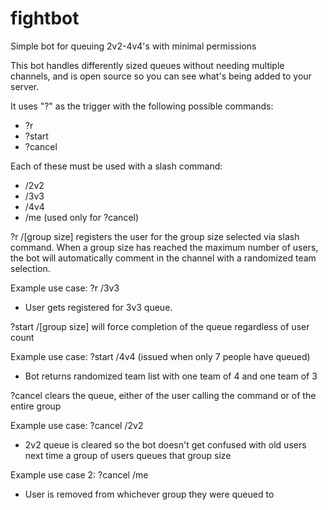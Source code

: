 # fightbot
Simple bot for queuing 2v2-4v4's with minimal permissions

This bot handles differently sized queues without needing multiple channels, and is open source so you can see what's being added to your server.

It uses "?" as the trigger with the following possible commands:
 - ?r
 - ?start
 - ?cancel

Each of these must be used with a slash command:
 - /2v2
 - /3v3
 - /4v4
 - /me (used only for ?cancel)

?r /[group size] registers the user for the group size selected via slash command.
When a group size has reached the maximum number of users, the bot will automatically comment in the channel with a randomized team selection.

Example use case: ?r /3v3
 - User gets registered for 3v3 queue.

?start /[group size] will force completion of the queue regardless of user count

Example use case: ?start /4v4 (issued when only 7 people have queued)
 - Bot returns randomized team list with one team of 4 and one team of 3

?cancel clears the queue, either of the user calling the command or of the entire group

Example use case: ?cancel /2v2
 - 2v2 queue is cleared so the bot doesn't get confused with old users next time a group of users queues that group size

Example use case 2: ?cancel /me
 - User is removed from whichever group they were queued to

